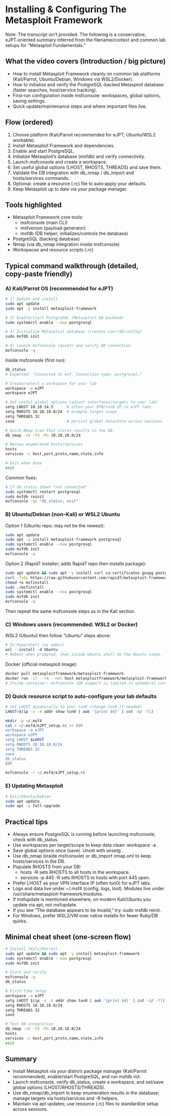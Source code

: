 # Installing & Configuring The Metasploit Framework

Note: The transcript isn’t provided. The following is a conservative, eJPT‑oriented summary inferred from the filename/context and common lab setups for “Metasploit Fundamentals.”

## What the video covers (Introduction / big picture)
- How to install Metasploit Framework cleanly on common lab platforms (Kali/Parrot, Ubuntu/Debian, Windows via WSL2/Docker).
- How to initialize and verify the PostgreSQL-backed Metasploit database (faster searches, host/service tracking).
- First‑run configuration inside msfconsole: workspaces, global options, saving settings.
- Quick update/maintenance steps and where important files live.

## Flow (ordered)
1. Choose platform (Kali/Parrot recommended for eJPT; Ubuntu/WSL2 workable).
2. Install Metasploit Framework and dependencies.
3. Enable and start PostgreSQL.
4. Initialize Metasploit’s database (msfdb) and verify connectivity.
5. Launch msfconsole and create a workspace.
6. Set useful global options (LHOST, RHOSTS, THREADS) and save them.
7. Validate the DB integration with db_nmap / db_import and hosts/services commands.
8. Optional: create a resource (.rc) file to auto‑apply your defaults.
9. Keep Metasploit up to date via your package manager.

## Tools highlighted
- Metasploit Framework core tools:
  - msfconsole (main CLI)
  - msfvenom (payload generator)
  - msfdb (DB helper; initializes/controls the database)
- PostgreSQL (backing database)
- Nmap (via db_nmap integration inside msfconsole)
- Workspaces and resource scripts (.rc)

## Typical command walkthrough (detailed, copy‑paste friendly)

### A) Kali/Parrot OS (recommended for eJPT)
```bash
# 1) Update and install
sudo apt update
sudo apt -y install metasploit-framework

# 2) Enable/start PostgreSQL (Metasploit DB backend)
sudo systemctl enable --now postgresql

# 3) Initialize Metasploit database (creates user/db/config)
sudo msfdb init

# 4) Launch msfconsole (quiet) and verify DB connection
msfconsole -q
```

Inside msfconsole (first run):
```bash
db_status
# Expected: "Connected to msf. Connection type: postgresql."

# Create/select a workspace for your lab
workspace -a eJPT
workspace eJPT

# Set useful global options (adjust interfaces/targets to your lab)
setg LHOST 10.10.14.5      # often your VPN/tun0 IP in eJPT labs
setg RHOSTS 10.10.10.0/24  # example target scope
setg THREADS 32
save                       # persist global datastore across sessions

# Quick Nmap scan that stores results in the DB:
db_nmap -sV -T4 -Pn 10.10.10.0/24

# Review enumerated hosts/services
hosts
services -c host,port,proto,name,state,info

# Exit when done
exit
```

Common fixes:
```bash
# If db_status shows "not connected"
sudo systemctl restart postgresql
sudo msfdb reinit
msfconsole -qx "db_status; exit"
```

### B) Ubuntu/Debian (non‑Kali) or WSL2 Ubuntu
Option 1 (Ubuntu repo; may not be the newest):
```bash
sudo apt update
sudo apt -y install metasploit-framework postgresql
sudo systemctl enable --now postgresql
sudo msfdb init
msfconsole -q
```

Option 2 (Rapid7 installer; adds Rapid7 repo then installs package):
```bash
sudo apt update && sudo apt -y install curl ca-certificates gnupg postgresql
curl -fsSL https://raw.githubusercontent.com/rapid7/metasploit-framework/master/msfinstall -o msfinstall
chmod +x msfinstall
sudo ./msfinstall
sudo systemctl enable --now postgresql
sudo msfdb init
msfconsole -q
```

Then repeat the same msfconsole steps as in the Kali section.

### C) Windows users (recommended: WSL2 or Docker)
WSL2 (Ubuntu) then follow “Ubuntu” steps above:
```powershell
# In PowerShell (as admin)
wsl --install -d Ubuntu
# Reboot when prompted, then inside Ubuntu shell do the Ubuntu steps.
```

Docker (official metasploit image):
```bash
docker pull metasploitframework/metasploit-framework
docker run -it --rm --net host metasploitframework/metasploit-framework
# Inside container: msfconsole (DB support is limited in ephemeral containers)
```

### D) Quick resource script to auto‑configure your lab defaults
```bash
# Set LHOST dynamically to your tun0 (change tun0 if needed)
LHOST=$(ip -o -4 addr show tun0 | awk '{print $4}' | cut -d/ -f1)

mkdir -p ~/.msf4
cat > ~/.msf4/eJPT_setup.rc << EOF
workspace -a eJPT
workspace eJPT
setg LHOST $LHOST
setg RHOSTS 10.10.10.0/24
setg THREADS 32
save
db_status
EOF

msfconsole -r ~/.msf4/eJPT_setup.rc
```

### E) Updating Metasploit
```bash
# Kali/Ubuntu/Debian
sudo apt update
sudo apt -y full-upgrade
```

## Practical tips
- Always ensure PostgreSQL is running before launching msfconsole; check with db_status.
- Use workspaces per target/scope to keep data clean: workspace -a <name>.
- Save global options once (save). Unset with unsetg <var>.
- Use db_nmap (inside msfconsole) or db_import nmap.xml to keep hosts/services in the DB.
- Populate RHOSTS from your DB:
  - hosts -R sets RHOSTS to all hosts in the workspace.
  - services -p 445 -R sets RHOSTS to hosts with port 445 open.
- Prefer LHOST as your VPN interface IP (often tun0) for eJPT labs.
- Logs and data live under ~/.msf4 (config, logs, loot). Modules live under /usr/share/metasploit-framework/modules.
- If msfupdate is mentioned elsewhere, on modern Kali/Ubuntu you update via apt, not msfupdate.
- If you see “The database appears to be invalid,” try: sudo msfdb reinit.
- For Windows, prefer WSL2/VM over native installs for fewer Ruby/DB quirks.

## Minimal cheat sheet (one‑screen flow)
```bash
# Install (Kali/Parrot)
sudo apt update && sudo apt -y install metasploit-framework
sudo systemctl enable --now postgresql
sudo msfdb init

# Start and verify
msfconsole -q
db_status

# First-time setup
workspace -a eJPT
setg LHOST $(ip -o -4 addr show tun0 | awk '{print $4}' | cut -d/ -f1)
setg RHOSTS 10.10.10.0/24
setg THREADS 32
save

# Test DB integration
db_nmap -sV -T4 -Pn 10.10.10.0/24
hosts
services -c host,port,proto,name,state,info
exit
```

## Summary
- Install Metasploit via your distro’s package manager (Kali/Parrot recommended), enable/start PostgreSQL, and run msfdb init.
- Launch msfconsole, verify db_status, create a workspace, and set/save global options (LHOST/RHOSTS/THREADS).
- Use db_nmap/db_import to keep enumeration results in the database; manage targets via hosts/services and -R helpers.
- Maintain via apt updates; use resource (.rc) files to standardize setup across sessions.